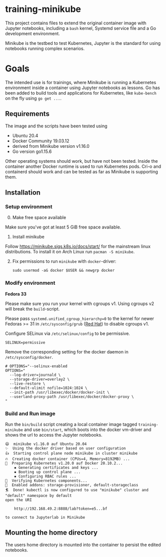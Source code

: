 # training-minikube

This project contains files to extend the original container image with Jupyter notebooks, 
including a `bash` kernel, Systemd service file and a Go development environment.

Minikube is the testbed to test Kubernetes, Jupyter is the standard for using notebooks 
running complex scenarios.

# Goals

The intended use is for trainings, where Minikube is running a Kubernetes environment 
inside a container using Jupyter notebooks as lessons. Go has been added to build 
tools and applications for Kubernetes, like `kube-bench` on the fly using `go get ...`.

## Requirements

The image and the scripts have been tested using 

* Ubuntu 20.4
* Docker Community 19.03.12
* derived from Minikube version v1.16.0
* Go version go1.15.6

Other operating systems should work, but have not been tested. 
Inside the container another Docker runtime is used to run Kubernetes pods. 
Cri-o and containerd should work and can be tested as far as Minikube is supporting them.

## Installation

### Setup environment

0. Make free space available

Make sure you've got at least 5 GiB free space available.

1. Install minikube

  Follow https://minikube.sigs.k8s.io/docs/start/ for the mainstream linux
  distributions. To install it on Arch Linux run `pacman -S minikube`.

2. Fix permissions to run `minikube` with `docker`-driver:

   ~~~
   sudo usermod -aG docker $USER && newgrp docker
   ~~~

### Modify environment

**Fedora 33**

Please make sure you run your kernel with cgroups v1. Using cgroups v2 will break the `build`-script. 


Please pass `systemd.unified_cgroup_hierarchy=0` to the kernel for newer Fedoras >= 31 in `/etc/sysconfig/grub` ([Red Hat](https://www.redhat.com/sysadmin/fedora-31-control-group-v2)) to disable cgroups v1.

Configure SELinux via `/etc/selinux/config` to be permissive.

~~~
SELINUX=permissive
~~~

Remove the corresponding setting for the docker daemon in `/etc/sysconfig/docker`.

~~~
# OPTIONS="--selinux-enabled
OPTIONS="
  --log-driver=journald \
  --storage-driver=overlay2 \
  --live-restore \
  --default-ulimit nofile=1024:1024 \
  --init-path /usr/libexec/docker/docker-init \
  --userland-proxy-path /usr/libexec/docker/docker-proxy \
"
~~~

### Build and Run image

Run the `bin/build` script creating a local container image tagged `training-minikube` 
and use `bin/start`, which boots into the docker vm-driver 
and shows the url to access the Jupyter notebooks.

```
😄  minikube v1.16.0 auf Ubuntu 20.04
✨  Using the docker driver based on user configuration
👍  Starting control plane node minikube in cluster minikube
🔥  Creating docker container (CPUs=4, Memory=8192MB) ...
🐳  Preparing Kubernetes v1.20.0 auf Docker 20.10.2...
    ▪ Generating certificates and keys ...
    ▪ Booting up control plane ...
    ▪ Configuring RBAC rules ...
🔎  Verifying Kubernetes components...
🌟  Enabled addons: storage-provisioner, default-storageclass
🏄  Done! kubectl is now configured to use "minikube" cluster and "default" namespace by default
open the URI  

    http://192.168.49.2:8888/lab?token=e5...bf

to connect to Jupyterlab in Minikube

```

## Mounting the home directory

The users home directory is mounted into the container to persist the edited notebooks.
